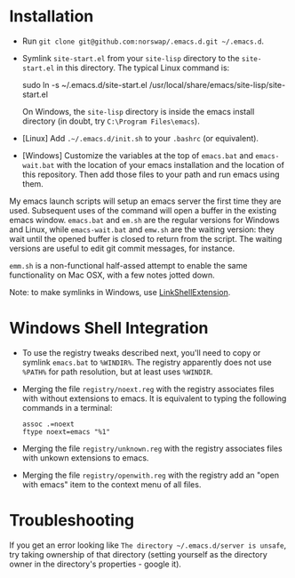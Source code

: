 # Installation

- Run `git clone git@github.com:norswap/.emacs.d.git ~/.emacs.d`.

- Symlink `site-start.el` from your `site-lisp` directory to the `site-start.el`
  in this directory. The typical Linux command is:

    sudo ln -s ~/.emacs.d/site-start.el
        /usr/local/share/emacs/site-lisp/site-start.el

  On Windows, the `site-lisp` directory is inside the emacs install directory
  (in doubt, try `C:\Program Files\emacs`).

- \[Linux\] Add `.~/.emacs.d/init.sh` to your `.bashrc` (or equivalent).

- \[Windows\] Customize the variables at the top of `emacs.bat` and
  `emacs-wait.bat` with the location of your emacs installation and the location
  of this repository. Then add those files to your path and run emacs using
  them.

My emacs launch scripts will setup an emacs server the first time they are
used. Subsequent uses of the command will open a buffer in the existing emacs
window. `emacs.bat` and `em.sh` are the regular versions for Windows and Linux,
while `emacs-wait.bat` and `emw.sh` are the waiting version: they wait until the
opened buffer is closed to return from the script. The waiting versions are
useful to edit git commit messages, for instance.

`emm.sh` is a non-functional half-assed attempt to enable the same functionality
on Mac OSX, with a few notes jotted down.

Note: to make symlinks in Windows, use [LinkShellExtension][lse].

# Windows Shell Integration

- To use the registry tweaks described next, you'll need to copy or symlink
  `emacs.bat` to `%WINDIR%`. The registry apparently does not use `%PATH%` for
  path resolution, but at least uses `%WINDIR`.

- Merging the file `registry/noext.reg` with the registry associates files with
  without extensions to emacs. It is equivalent to typing the following commands
  in a terminal:

      assoc .=noext
      ftype noext=emacs "%1"

- Merging the file `registry/unknown.reg` with the registry associates files
  with unkown extensions to emacs.

- Merging the file `registry/openwith.reg` with the registry add an "open with
  emacs" item to the context menu of all files.

[lse]: http://schinagl.priv.at/nt/hardlinkshellext/hardlinkshellext.html

# Troubleshooting

If you get an error looking like `The directory ~/.emacs.d/server is unsafe`,
try taking ownership of that directory (setting yourself as the directory owner
in the directory's properties - google it).